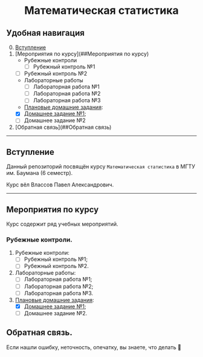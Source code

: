 # <p style="text-align: center;">Математическая статистика</p>

## Удобная навигация

0. [Вступление](##Вступление)
1. [Мероприятия по курсу](##Мероприятия по курсу)
    - Рубежные контроли
        - [ ] Рубежный контроль №1
	- [ ] Рубежный контроль №2
    - Лабораторные работы 
        - [ ] Лабораторная работа №1
        - [ ] Лабораторная работа №2
        - [ ] Лабораторная работа №3
    - [Плановые домашние задания](https://github.com/drondragons/Math_Statistic/tree/master/HomeWorks):
	- [X] [Домашнее задание №1](https://github.com/drondragons/Math_Statistic/tree/master/HomeWorks/HomeWork_1);
	- [ ] Домашнее задание №2
2. [Обратная связь](##Обратная связь)

____

## Вступление

Данный репозиторий посвящён курсу `Математическая статистика` в МГТУ им. Баумана (6 семестр).

Курс вёл Влассов Павел Александрович.

____

## Мероприятия по курсу

Курс содержит ряд учебных мероприятий.

### Рубежные контроли.

1. Рубежные контроли:
    - [ ] Рубежный контроль №1;
    - [ ] Рубежный контроль №2.
2. Лабораторные работы:
    - [ ] Лабораторная работа №1;
    - [ ] Лабораторная работа №2;
    - [ ] Лабораторная работа №3.
3. [Плановые домашние задания](https://github.com/drondragons/Math_Statistic/tree/master/HomeWorks):
    - [X] [Домашнее задание №1](https://github.com/drondragons/Math_Statistic/tree/master/HomeWorks/HomeWork_1);
    - [ ] Домашнее задание №2.

## Обратная связь.

Если нашли ошибку, неточность, опечатку, вы знаете,
что делать :incoming_envelope:


